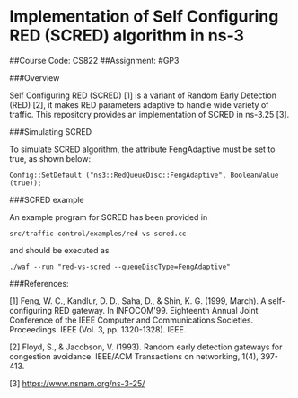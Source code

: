 # Implementation of Self Configuring RED (SCRED) algorithm in ns-3
##Course Code: CS822
##Assignment: #GP3

###Overview

Self Configuring RED (SCRED) [1] is a variant of Random Early Detection (RED) [2], it makes RED parameters adaptive to handle wide variety of traffic. This repository provides an implementation of SCRED in ns-3.25 [3].

###Simulating SCRED 

To simulate SCRED algorithm, the attribute FengAdaptive must be set to true, as shown below:

`Config::SetDefault ("ns3::RedQueueDisc::FengAdaptive", BooleanValue (true));`

###SCRED example

An example program for SCRED has been provided in

`src/traffic-control/examples/red-vs-scred.cc`

and should be executed as

`./waf --run "red-vs-scred --queueDiscType=FengAdaptive"`


###References:

[1] Feng, W. C., Kandlur, D. D., Saha, D., & Shin, K. G. (1999, March). A self-configuring RED gateway. In INFOCOM'99. Eighteenth Annual Joint Conference of the IEEE Computer and Communications Societies. Proceedings. IEEE (Vol. 3, pp. 1320-1328). IEEE.

[2] Floyd, S., & Jacobson, V. (1993). Random early detection gateways for congestion avoidance. IEEE/ACM Transactions on networking, 1(4), 397-413.


[3] https://www.nsnam.org/ns-3-25/
